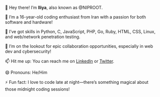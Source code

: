 👋 Hey there! I’m **Iliya**, also known as @NIPROOT.

👀 I’m a 16-year-old coding enthusiast from Iran with a passion for both software and hardware!

🌱 I’ve got skills in Python, C, JavaScript, PHP, Go, Ruby, HTML, CSS, Linux, and web/network penetration testing. 

💞️ I’m on the lookout for epic collaboration opportunities, especially in web dev and cybersecurity!

📫 Hit me up: You can reach me on [LinkedIn](#) or [Twitter](#).

😄 Pronouns: He/Him

⚡ Fun fact: I love to code late at night—there’s something magical about those midnight coding sessions!

